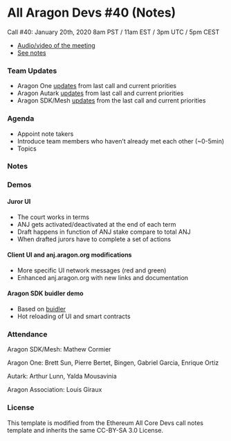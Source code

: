 # All Aragon Devs #40 (Notes)
Call #40: January 20th, 2020 8am PST / 11am EST / 3pm UTC / 5pm CEST

- [Audio/video of the meeting](https://www.youtube.com/watch?v=7oLwWmjc5mY)
- [See notes](#notes)

### Team Updates

* Aragon One [updates](https://forum.aragon.org/t/all-aragon-devs-updates-and-planning-40/1784/7) from last call and current priorities 
* Aragon Autark [updates](https://forum.aragon.org/t/all-aragon-devs-updates-and-planning-40/1784/8) from last call and current priorities 
* Aragon SDK/Mesh [updates](https://forum.aragon.org/t/all-aragon-devs-updates-and-planning-40/1784/2) from the last call and current priorities 


### Agenda
* Appoint note takers
* Introduce team members who haven’t already met each other (~0-5min)
* Topics


### Notes

### Demos

#### Juror UI 
- The court works in terms
- ANJ gets activated/deactivated at the end of each term
- Draft happens in function of ANJ stake compare to total ANJ
- When drafted jurors have to complete a set of actions 

#### Client UI and anj.aragon.org modifications
- More specific UI network messages (red and green)
- Enhanced anj.aragon.org with new links and documentation

#### Aragon SDK buidler demo
- Based on [buidler](https://buidler.dev/)
- Hot reloading of UI and smart contracts



### Attendance

Aragon SDK/Mesh: Mathew Cormier

Aragon One: Brett Sun, Pierre Bertet, Bingen, Gabriel Garcia, Enrique Ortiz

Autark: Arthur Lunn, Yalda Mousavinia

Aragon Association: Louis Giraux


### License
This template is modified from the Ethereum All Core Devs call notes template and inherits the same CC-BY-SA 3.0 License.
